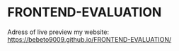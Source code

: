 # FRONTEND-EVALUATION
Adress of live preview my website:
https://bebeto9009.github.io/FRONTEND-EVALUATION/
